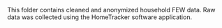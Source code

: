 This folder contains cleaned and anonymized household FEW data. Raw data was collected using the HomeTracker software application.
